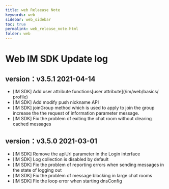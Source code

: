 ```yaml
---
title: web Relaease Note
keywords: web
sidebar: web_sidebar
toc: true
permalink: web_release_note.html
folder: web
---
```

# Web IM SDK Update log 

## version：v3.5.1 2021-04-14

-   \[IM SDK\] Add user attribute functions[user attribute](/im/web/basics/
    profile)
-   \[IM SDK\] Add modify push nickname API
-   \[IM SDK\]  joinGroup method which is used to apply to join the group increase the 
    the request of information parameter message.
-   \[IM SDK\] Fix the problem of exiting the chat room without clearing 
    cached messages

## version：v3.5.0 2021-03-01

-   \[IM SDK\] Remove the apiUrl parameter in the Login interface
-   \[IM SDK\] Log collection is disabled by default
-   \[IM SDK\] Fix the problem of reporting errors when sending messages in 
    the state of logging out
-   \[IM SDK\] Fix the problem of message blocking in large chat rooms
-   \[IM SDK\] Fix the loop error when starting dnsConfig